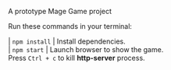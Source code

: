 A prototype Mage Game project

Run these commands in your terminal:

| `npm install` | Install dependencies. <br>
| `npm start` | Launch browser to show the game. <br> 
Press `Ctrl + c` to kill **http-server** process.

